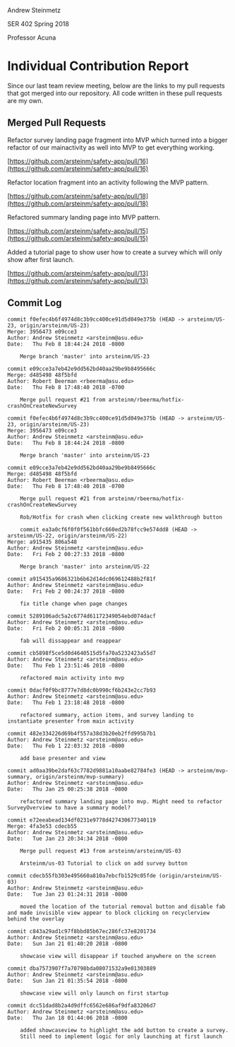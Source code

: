 
Andrew Steinmetz

SER 402 Spring 2018

Professor Acuna

# Individual Contribution Report

Since our last team review meeting, below are the links to my pull requests that got merged into our repository. All code written in these pull requests are my own. 

## Merged Pull Requests

Refactor survey landing page fragment into MVP which turned into a bigger refactor of our mainactivity as well into MVP to get everything working.

[https://github.com/arsteinm/safety-app/pull/16](https://github.com/arsteinm/safety-app/pull/16)

Refactor location fragment into an activity following the MVP pattern. 

[https://github.com/arsteinm/safety-app/pull/18](https://github.com/arsteinm/safety-app/pull/18)

Refactored summary landing page into MVP pattern. 

[https://github.com/arsteinm/safety-app/pull/15](https://github.com/arsteinm/safety-app/pull/15)

Added a tutorial page to show user how to create a survey which will only show after first launch. 

[https://github.com/arsteinm/safety-app/pull/13](https://github.com/arsteinm/safety-app/pull/13)

## Commit Log

```
commit f0efec4b6f4974d8c3b9cc400ce91d5d049e375b (HEAD -> arsteinm/US-23, origin/arsteinm/US-23)
Merge: 3956473 e09cce3
Author: Andrew Steinmetz <arsteinm@asu.edu>
Date:   Thu Feb 8 18:44:24 2018 -0800

    Merge branch 'master' into arsteinm/US-23

commit e09cce3a7eb42e9dd562bd40aa29be9b8495666c
Merge: d485498 48f5bfd
Author: Robert Beerman <rbeerma@asu.edu>
Date:   Thu Feb 8 17:48:40 2018 -0700

    Merge pull request #21 from arsteinm/rbeerma/hotfix-crashOnCreateNewSurvey

commit f0efec4b6f4974d8c3b9cc400ce91d5d049e375b (HEAD -> arsteinm/US-23, origin/arsteinm/US-23)
Merge: 3956473 e09cce3
Author: Andrew Steinmetz <arsteinm@asu.edu>
Date:   Thu Feb 8 18:44:24 2018 -0800

    Merge branch 'master' into arsteinm/US-23

commit e09cce3a7eb42e9dd562bd40aa29be9b8495666c
Merge: d485498 48f5bfd
Author: Robert Beerman <rbeerma@asu.edu>
Date:   Thu Feb 8 17:48:40 2018 -0700

    Merge pull request #21 from arsteinm/rbeerma/hotfix-crashOnCreateNewSurvey

    Rob/Hotfix for crash when clicking create new walkthrough button
    
    commit ea3a0cf6f0f0f561bbfc660ed2b78fcc9e574dd8 (HEAD -> arsteinm/US-22, origin/arsteinm/US-22)
Merge: a915435 806a548
Author: Andrew Steinmetz <arsteinm@asu.edu>
Date:   Fri Feb 2 00:27:33 2018 -0800

    Merge branch 'master' into arsteinm/US-22

commit a915435a9686321b6b62d14dc069612488b2f81f
Author: Andrew Steinmetz <arsteinm@asu.edu>
Date:   Fri Feb 2 00:24:37 2018 -0800

    fix title change when page changes

commit 5289106adc5a2c6774d61172349054ebd074dacf
Author: Andrew Steinmetz <arsteinm@asu.edu>
Date:   Fri Feb 2 00:05:31 2018 -0800

    fab will dissappear and reappear

commit cb5898f5ce5d0d4640515d5fa70a5232423a55d7
Author: Andrew Steinmetz <arsteinm@asu.edu>
Date:   Thu Feb 1 23:51:46 2018 -0800

    refactored main activity into mvp

commit 0dacf0f9bc8777e7d8dc0b990cf6b243e2cc7b93
Author: Andrew Steinmetz <arsteinm@asu.edu>
Date:   Thu Feb 1 23:18:48 2018 -0800

    refactored summary, action items, and survey landing to instantiate presenter from main activity

commit 482e334226d69b4f557a38d3b20eb2ffd995b7b1
Author: Andrew Steinmetz <arsteinm@asu.edu>
Date:   Thu Feb 1 22:03:32 2018 -0800

    add base presenter and view

commit ad0aa39be2daf63c7782d9881a10aabe82784fe3 (HEAD -> arsteinm/mvp-summary, origin/arsteinm/mvp-summary)
Author: Andrew Steinmetz <arsteinm@asu.edu>
Date:   Thu Jan 25 00:25:38 2018 -0800

    refactored summary landing page into mvp. Might need to refactor SurveyOverview to have a summary model?

commit e72eeabead134df0231e9778d427430677340119
Merge: 4fa3e53 cdecb55
Author: Andrew Steinmetz <arsteinm@asu.edu>
Date:   Tue Jan 23 20:34:34 2018 -0800

    Merge pull request #13 from arsteinm/arsteinm/US-03

    Arsteinm/us-03 Tutorial to click on add survey button

commit cdecb55fb303e495660a810a7ebcfb1529c05fde (origin/arsteinm/US-03)
Author: Andrew Steinmetz <arsteinm@asu.edu>
Date:   Tue Jan 23 01:24:31 2018 -0800

    moved the location of the tutorial removal button and disable fab and made invisible view appear to block clicking on recyclerview behind the overlay

commit c843a29ad1c97f8bbd85b67ec286fc37e8201734
Author: Andrew Steinmetz <arsteinm@asu.edu>
Date:   Sun Jan 21 01:40:20 2018 -0800

    showcase view will disappear if touched anywhere on the screen

commit dba7573907f7a70798bda08071532a9e01303889
Author: Andrew Steinmetz <arsteinm@asu.edu>
Date:   Sun Jan 21 01:35:54 2018 -0800

    showcase view will only launch on first startup

commit dcc51dad8b2a4d9dffc6562e686af9dfa83206d7
Author: Andrew Steinmetz <arsteinm@asu.edu>
Date:   Thu Jan 18 01:44:06 2018 -0800

    added showcaseview to highlight the add button to create a survey.
    Still need to implement logic for only launching at first launch
    
    
```

